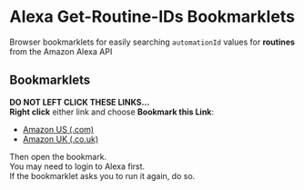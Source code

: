 # Alexa Get-Routine-IDs Bookmarklets

Browser bookmarklets for easily searching `automationId` values for **routines** from the Amazon Alexa API

## Bookmarklets

**DO NOT LEFT CLICK THESE LINKS...**  
**Right click** either link and choose **Bookmark this Link**:

- <a href="javascript:parcelRequire%3Dfunction(e%2Cr%2Ct%2Cn)%7Bvar%20i%2Co%3D%22function%22%3D%3Dtypeof%20parcelRequire%26%26parcelRequire%2Cu%3D%22function%22%3D%3Dtypeof%20require%26%26require%3Bfunction%20f(t%2Cn)%7Bif(!r%5Bt%5D)%7Bif(!e%5Bt%5D)%7Bvar%20i%3D%22function%22%3D%3Dtypeof%20parcelRequire%26%26parcelRequire%3Bif(!n%26%26i)return%20i(t%2C!0)%3Bif(o)return%20o(t%2C!0)%3Bif(u%26%26%22string%22%3D%3Dtypeof%20t)return%20u(t)%3Bvar%20c%3Dnew%20Error(%22Cannot%20find%20module%20'%22%2Bt%2B%22'%22)%3Bthrow%20c.code%3D%22MODULE_NOT_FOUND%22%2Cc%7Dp.resolve%3Dfunction(r)%7Breturn%20e%5Bt%5D%5B1%5D%5Br%5D%7C%7Cr%7D%2Cp.cache%3D%7B%7D%3Bvar%20l%3Dr%5Bt%5D%3Dnew%20f.Module(t)%3Be%5Bt%5D%5B0%5D.call(l.exports%2Cp%2Cl%2Cl.exports%2Cthis)%7Dreturn%20r%5Bt%5D.exports%3Bfunction%20p(e)%7Breturn%20f(p.resolve(e))%7D%7Df.isParcelRequire%3D!0%2Cf.Module%3Dfunction(e)%7Bthis.id%3De%2Cthis.bundle%3Df%2Cthis.exports%3D%7B%7D%7D%2Cf.modules%3De%2Cf.cache%3Dr%2Cf.parent%3Do%2Cf.register%3Dfunction(r%2Ct)%7Be%5Br%5D%3D%5Bfunction(e%2Cr)%7Br.exports%3Dt%7D%2C%7B%7D%5D%7D%3Bfor(var%20c%3D0%3Bc%3Ct.length%3Bc%2B%2B)try%7Bf(t%5Bc%5D)%7Dcatch(e)%7Bi%7C%7C(i%3De)%7Dif(t.length)%7Bvar%20l%3Df(t%5Bt.length-1%5D)%3B%22object%22%3D%3Dtypeof%20exports%26%26%22undefined%22!%3Dtypeof%20module%3Fmodule.exports%3Dl%3A%22function%22%3D%3Dtypeof%20define%26%26define.amd%3Fdefine(function()%7Breturn%20l%7D)%3An%26%26(this%5Bn%5D%3Dl)%7Dif(parcelRequire%3Df%2Ci)throw%20i%3Breturn%20f%7D(%7B%22dXWg%22%3A%5Bfunction(require%2Cmodule%2Cexports)%20%7B%0A%22use%20strict%22%3Bvar%20e%3D%22https%3A%2F%2Falexa.amazon.com%2Fapi%2Fbehaviors%2Fautomations%3Flimit%3D2000%22%3Bif(location.href!%3D%3De)alert(%22Run%20bookmarklet%20again%20on%20API%20page...%22)%2Clocation.href%3De%3Belse%7Bvar%20t%3DJSON.parse(document.body.textContent).map(function(e)%7Breturn%7BautomationId%3Ae.automationId%2Cname%3Ae.name%2Cutterance%3Ae.triggers%5B0%5D.payload.utterance%7D%7D)%3Bif(confirm(%22Filter%20by%20name%3F%22))%7Bvar%20a%3Dprompt(%22Name%20search%20text%22)%3Ba%26%26(t%3Dt.filter(function(e)%7Breturn%20e.name.toLowerCase().includes(a.toLowerCase())%7D))%7Dif(confirm(%22Filter%20by%20utterance%20(trigger%20phrase)%3F%22))%7Bvar%20r%3Dprompt(%22Utterance%20search%20text%22)%3Br%26%26(t%3Dt.filter(function(e)%7Bvar%20t%3Breturn%20null%3D%3D%3D(t%3De.utterance)%7C%7Cvoid%200%3D%3D%3Dt%3Fvoid%200%3At.toLowerCase().includes(r.toLowerCase())%7D))%7Dvar%20o%3DJSON.stringify(t%2Cnull%2C2)%3Bconsole.dir(%22Alexa%20get%20routine%20Ids%3A%22%2Ct)%2Calert(o)%7D%0A%7D%2C%7B%7D%5D%7D%2C%7B%7D%2C%5B%22dXWg%22%5D%2C%20null)">Amazon US (.com)</a>
- <a href="javascript:parcelRequire%3Dfunction(e%2Cr%2Ct%2Cn)%7Bvar%20i%2Co%3D%22function%22%3D%3Dtypeof%20parcelRequire%26%26parcelRequire%2Cu%3D%22function%22%3D%3Dtypeof%20require%26%26require%3Bfunction%20f(t%2Cn)%7Bif(!r%5Bt%5D)%7Bif(!e%5Bt%5D)%7Bvar%20i%3D%22function%22%3D%3Dtypeof%20parcelRequire%26%26parcelRequire%3Bif(!n%26%26i)return%20i(t%2C!0)%3Bif(o)return%20o(t%2C!0)%3Bif(u%26%26%22string%22%3D%3Dtypeof%20t)return%20u(t)%3Bvar%20c%3Dnew%20Error(%22Cannot%20find%20module%20'%22%2Bt%2B%22'%22)%3Bthrow%20c.code%3D%22MODULE_NOT_FOUND%22%2Cc%7Dp.resolve%3Dfunction(r)%7Breturn%20e%5Bt%5D%5B1%5D%5Br%5D%7C%7Cr%7D%2Cp.cache%3D%7B%7D%3Bvar%20l%3Dr%5Bt%5D%3Dnew%20f.Module(t)%3Be%5Bt%5D%5B0%5D.call(l.exports%2Cp%2Cl%2Cl.exports%2Cthis)%7Dreturn%20r%5Bt%5D.exports%3Bfunction%20p(e)%7Breturn%20f(p.resolve(e))%7D%7Df.isParcelRequire%3D!0%2Cf.Module%3Dfunction(e)%7Bthis.id%3De%2Cthis.bundle%3Df%2Cthis.exports%3D%7B%7D%7D%2Cf.modules%3De%2Cf.cache%3Dr%2Cf.parent%3Do%2Cf.register%3Dfunction(r%2Ct)%7Be%5Br%5D%3D%5Bfunction(e%2Cr)%7Br.exports%3Dt%7D%2C%7B%7D%5D%7D%3Bfor(var%20c%3D0%3Bc%3Ct.length%3Bc%2B%2B)try%7Bf(t%5Bc%5D)%7Dcatch(e)%7Bi%7C%7C(i%3De)%7Dif(t.length)%7Bvar%20l%3Df(t%5Bt.length-1%5D)%3B%22object%22%3D%3Dtypeof%20exports%26%26%22undefined%22!%3Dtypeof%20module%3Fmodule.exports%3Dl%3A%22function%22%3D%3Dtypeof%20define%26%26define.amd%3Fdefine(function()%7Breturn%20l%7D)%3An%26%26(this%5Bn%5D%3Dl)%7Dif(parcelRequire%3Df%2Ci)throw%20i%3Breturn%20f%7D(%7B%22dXWg%22%3A%5Bfunction(require%2Cmodule%2Cexports)%20%7B%0A%22use%20strict%22%3Bvar%20e%3D%22https%3A%2F%2Falexa.amazon.co.uk%2Fapi%2Fbehaviors%2Fautomations%3Flimit%3D2000%22%3Bif(location.href!%3D%3De)alert(%22Run%20bookmarklet%20again%20on%20API%20page...%22)%2Clocation.href%3De%3Belse%7Bvar%20t%3DJSON.parse(document.body.textContent).map(function(e)%7Breturn%7BautomationId%3Ae.automationId%2Cname%3Ae.name%2Cutterance%3Ae.triggers%5B0%5D.payload.utterance%7D%7D)%3Bif(confirm(%22Filter%20by%20name%3F%22))%7Bvar%20a%3Dprompt(%22Name%20search%20text%22)%3Ba%26%26(t%3Dt.filter(function(e)%7Breturn%20e.name.toLowerCase().includes(a.toLowerCase())%7D))%7Dif(confirm(%22Filter%20by%20utterance%20(trigger%20phrase)%3F%22))%7Bvar%20r%3Dprompt(%22Utterance%20search%20text%22)%3Br%26%26(t%3Dt.filter(function(e)%7Bvar%20t%3Breturn%20null%3D%3D%3D(t%3De.utterance)%7C%7Cvoid%200%3D%3D%3Dt%3Fvoid%200%3At.toLowerCase().includes(r.toLowerCase())%7D))%7Dvar%20o%3DJSON.stringify(t%2Cnull%2C2)%3Bconsole.dir(%22Alexa%20get%20routine%20Ids%3A%22%2Ct)%2Calert(o)%7D%0A%7D%2C%7B%7D%5D%7D%2C%7B%7D%2C%5B%22dXWg%22%5D%2C%20null)">Amazon UK (.co.uk)</a>

Then open the bookmark.  
You may need to login to Alexa first.  
If the bookmarklet asks you to run it again, do so.
